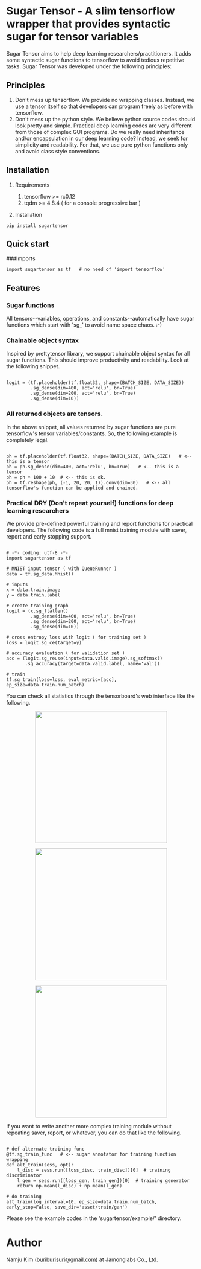 # Sugar Tensor - A slim tensorflow wrapper that provides syntactic sugar for tensor variables
Sugar Tensor aims to help deep learning researchers/practitioners. It adds some syntactic sugar functions to tensorflow to avoid tedious repetitive tasks. Sugar Tensor was developed under the following principles:

## Principles
1. Don't mess up tensorflow. We provide no wrapping classes. Instead, we use a tensor itself so that developers can program freely as before with tensorflow. 
1. Don't mess up the python style.  We believe python source codes should look pretty and simple. Practical deep learning codes are very different from those of complex GUI programs. Do we really need inheritance 
and/or encapsulation in our deep learning code? Instead, we seek for simplicity and readability. For that, 
we use pure python functions only and avoid class style conventions.     

## Installation

1. Requirements
    1. tensorflow >= rc0.12 
    1. tqdm >= 4.8.4  ( for a console progressive bar )

2. Installation
<pre><code>pip install sugartensor</code></pre>

## Quick start

###Imports

<pre><code>import sugartensor as tf   # no need of 'import tensorflow'</code></pre>

## Features

### Sugar functions

All tensors--variables, operations, and constants--automatically have sugar functions which start with 'sg_' 
to avoid name space chaos. :-)   

### Chainable object syntax
  
Inspired by prettytensor library, we support chainable object syntax for all sugar functions. This should improve productivity and readability. Look at the following snippet.

<pre><code>
logit = (tf.placeholder(tf.float32, shape=(BATCH_SIZE, DATA_SIZE))
         .sg_dense(dim=400, act='relu', bn=True)
         .sg_dense(dim=200, act='relu', bn=True)
         .sg_dense(dim=10))
</code></pre>
 
### All returned objects are tensors.

In the above snippet, all values returned by sugar functions are pure tensorflow's tensor variables/constants. So, the following example is completely legal.

<pre><code>
ph = tf.placeholder(tf.float32, shape=(BATCH_SIZE, DATA_SIZE)   # <-- this is a tensor 
ph = ph.sg_dense(dim=400, act='relu', bn=True)   # <-- this is a tensor
ph = ph * 100 + 10  # <-- this is ok.
ph = tf.reshape(ph, (-1, 20, 20, 1)).conv(dim=30)   # <-- all tensorflow's function can be applied and chained.
</code></pre>

### Practical DRY (Don't repeat yourself) functions for deep learning researchers
  
We provide pre-defined powerful training and report functions for practical developers.
The following code is a full mnist training module with saver, report and early stopping support.

<pre><code>
# -*- coding: utf-8 -*-
import sugartensor as tf

# MNIST input tensor ( with QueueRunner )
data = tf.sg_data.Mnist()

# inputs
x = data.train.image
y = data.train.label

# create training graph
logit = (x.sg_flatten()
         .sg_dense(dim=400, act='relu', bn=True)
         .sg_dense(dim=200, act='relu', bn=True)
         .sg_dense(dim=10))

# cross entropy loss with logit ( for training set )
loss = logit.sg_ce(target=y)

# accuracy evaluation ( for validation set )
acc = (logit.sg_reuse(input=data.valid.image).sg_softmax()
       .sg_accuracy(target=data.valid.label, name='val'))

# train
tf.sg_train(loss=loss, eval_metric=[acc], ep_size=data.train.num_batch)
</code></pre>

You can check all statistics through the tensorboard's web interface like the following.

<p align="center">
  <img src="https://raw.githubusercontent.com/buriburisuri/sugartensor/master/sugartensor/png/image1.png" width="350"/>
</p>  
<p align="center">
  <img src="https://raw.githubusercontent.com/buriburisuri/sugartensor/master/sugartensor/png/image2.png" width="350"/>
</p>  
<p align="center">
  <img src="https://raw.githubusercontent.com/buriburisuri/sugartensor/master/sugartensor/png/image3.png" width="350"/>
</p>  

If you want to write another more complex training module without repeating saver, report, or whatever, you can do that like the following.
<pre><code>
# def alternate training func
@tf.sg_train_func   # <-- sugar annotator for training function wrapping
def alt_train(sess, opt):
    l_disc = sess.run([loss_disc, train_disc])[0]  # training discriminator
    l_gen = sess.run([loss_gen, train_gen])[0]  # training generator
    return np.mean(l_disc) + np.mean(l_gen)
    
# do training
alt_train(log_interval=10, ep_size=data.train.num_batch, early_stop=False, save_dir='asset/train/gan')    
</code></pre>

Please see the example codes in the 'sugartensor/example/' directory.

# Author
Namju Kim (buriburisuri@gmail.com) at Jamonglabs Co., Ltd.